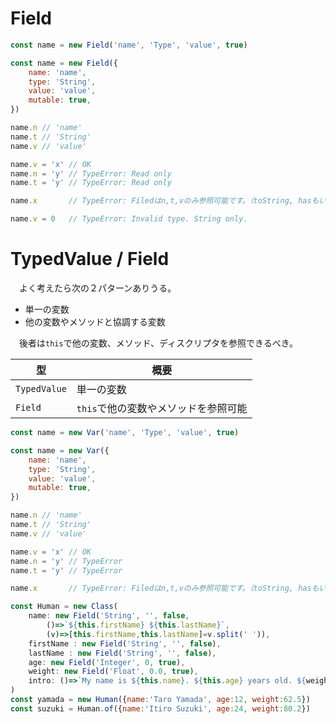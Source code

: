 # Field

<!-- more -->

```javascript
const name = new Field('name', 'Type', 'value', true)
```
```javascript
const name = new Field({
    name: 'name',
    type: 'String',
    value: 'value',
    mutable: true,
})
```
```javascript
name.n // 'name'
name.t // 'String'
name.v // 'value'
```
```javascript
name.v = 'x' // OK
name.n = 'y' // TypeError: Read only
name.t = 'y' // TypeError: Read only
```
```javascript
name.x       // TypeError: Filedはn,t,vのみ参照可能です。（toString, hasもいる？）
```
```javascript
name.v = 0   // TypeError: Invalid type. String only.
```


# TypedValue / Field

　よく考えたら次の２パターンありうる。

* 単一の変数
* 他の変数やメソッドと協調する変数

　後者は`this`で他の変数、メソッド、ディスクリプタを参照できるべき。

型|概要
--|----
`TypedValue`|単一の変数
`Field`|`this`で他の変数やメソッドを参照可能


```javascript
const name = new Var('name', 'Type', 'value', true)
```
```javascript
const name = new Var({
    name: 'name',
    type: 'String',
    value: 'value',
    mutable: true,
})
```
```javascript
name.n // 'name'
name.t // 'String'
name.v // 'value'
```
```javascript
name.v = 'x' // OK
name.n = 'y' // TypeError
name.t = 'y' // TypeError
```
```javascript
name.x       // TypeError: Filedはn,t,vのみ参照可能です。（toString, hasもいる？）
```


```javascript
const Human = new Class(
    name: new Field('String', '', false,
        ()=>`${this.firstName} ${this.lastName}`,
        (v)=>[this.firstName,this.lastName]=v.split(' ')), 
    firstName : new Field('String', '', false), 
    lastName : new Field('String', '', false), 
    age: new Field('Integer', 0, true), 
    weight: new Field('Float', 0.0, true), 
    intro: ()=>`My name is ${this.name}. ${this.age} years old. ${weight} kg.`
)
const yamada = new Human({name:'Taro Yamada', age:12, weight:62.5})
const suzuki = Human.of({name:'Itiro Suzuki', age:24, weight:80.2})
```

